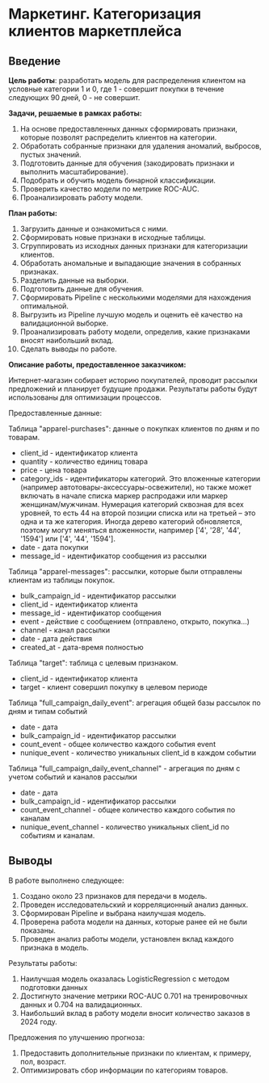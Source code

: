 # Маркетинг. Категоризация клиентов маркетплейса

## Введение
**Цель работы**: разработать модель для распределения клиентом на условные категории 1 и 0, где 1 - совершит покупки в течение следующих 90 дней, 0 - не совершит.

**Задачи, решаемые в рамках работы:**
1. На основе предоставленных данных сформировать признаки, которые позволят распределить клиентов на категории.
2. Обработать собранные признаки для удаления аномалий, выбросов, пустых значений.
3. Подготовить данные для обучения (закодировать признаки и выполнить масштабирование).
4. Подобрать и обучить модель бинарной классификации.
5. Проверить качество модели по метрике ROC-AUC.
6. Проанализировать работу модели.

**План работы:**
1. Загрузить данные и ознакомиться с ними.
2. Сформировать новые признаки в исходные таблицы.
3. Сгруппировать из исходных данных признаки для категоризации клиентов.
4. Обработать аномальные и выпадающие значения в собранных признаках.
5. Разделить данные на выборки.
6. Подготовить данные для обучения.
7. Сформировать Pipeline с несколькими моделями для нахождения оптимальной.
8. Выгрузить из Pipeline лучшую модель и оценить её качество на валидационной выборке.
9. Проанализировать работу модели, определив, какие признаками вносят наибольший вклад.
10. Сделать выводы по работе.

**Описание работы, предоставленное заказчиком:**

Интернет-магазин собирает историю покупателей, проводит рассылки предложений и планирует будущие продажи. Результаты работы будут использованы для оптимизации процессов.

Предоставленные данные:

Таблица "apparel-purchases": данные о покупках клиентов по дням и по товарам.
- client_id - идентификатор клиента
- quantity - количество единиц товара
- price - цена товара
- category_ids - идентификаторы категорий. Это вложенные категории (например автотовары-аксессуары-освежители), но также может включать в начале списка маркер распродажи или маркер женщинам/мужчинам. Нумерация категорий сквозная для всех уровней, то есть 44 на второй позиции списка или на третьей – это одна и та же категория. Иногда дерево категорий обновляется, поэтому могут меняться вложенности, например ['4', '28', '44', '1594'] или ['4', '44', '1594'].
- date - дата покупки
- message_id - идентификатор сообщения из рассылки

Таблица "apparel-messages": рассылки, которые были отправлены клиентам из таблицы покупок.
- bulk_campaign_id - идентификатор рассылки
- client_id - идентификатор клиента
- message_id - идентификатор сообщения
- event - действие с сообщением (отправлено, открыто, покупка…)
- channel - канал рассылки
- date - дата действия
- created_at - дата-время полностью

Таблица "target": таблица с целевым признаком.
- client_id - идентификатор клиента
- target - клиент совершил покупку в целевом периоде


Таблица "full_campaign_daily_event": агрегация общей базы рассылок по дням и типам событий
- date - дата
- bulk_campaign_id - идентификатор рассылки
- count_event - общее количество каждого события event
- nunique_event - количество уникальных client_id в каждом событии

Таблица "full_campaign_daily_event_channel" - агрегация по дням с учетом событий и каналов рассылки
- date - дата
- bulk_campaign_id - идентификатор рассылки
- count_event_channel - общее количество каждого события по каналам
- nunique_event_channel - количество уникальных client_id по событиям и каналам.

## Выводы
В работе выполнено следующее:
1. Создано около 23 признаков для передачи в модель.
2. Проведен исследовательский и корреляционный анализ данных.
3. Сформирован Pipeline и выбрана наилучшая модель.
4. Проверена работа модели на данных, которые ранее ей не были показаны.
5. Проведен анализ работы модели, установлен вклад каждого признака в модель.

Результаты работы:
1. Наилучшая модель оказалась LogisticRegression с методом подготовки данных 
2. Достигнуто значение метрики ROC-AUC 0.701 на тренировочных данных и 0.704 на валидационных.
3. Наибольший вклад в работу модели вносит количество заказов в 2024 году.

Предложения по улучшению прогноза:
1. Предоставить дополнительные признаки по клиентам, к примеру, пол, возраст.
2. Оптимизировать сбор информации по категориям товаров.
